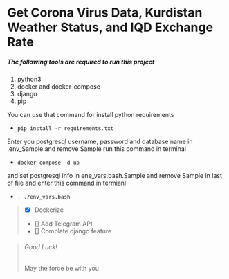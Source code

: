 # Get Corona Virus Data, Kurdistan Weather Status, and IQD Exchange Rate

##### The following tools are required to run this project
1. python3
2. docker and docker-compose
3. django
4. pip

You can use that command for install python requirements 
* ```pip install -r requirements.txt```

Enter you postgresql username, password and database name in .env_Sample and remove Sample run this command in terminal
* ```docker-compose -d up```

and set postgresql info in ene_vars.bash.Sample and remove Sample in last of file and enter this command in termianl
* ```. ./env_vars.bash```

> - [x] Dockerize
> - [] Add Telegram API
> - [] Complate django feature

> ###### Good Luck!
> May the force be with you
